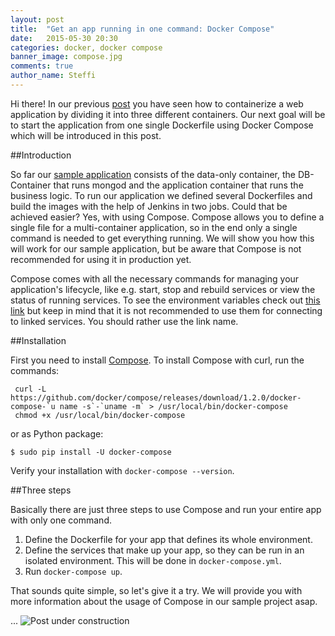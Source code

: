 ```yaml
---
layout: post
title:  "Get an app running in one command: Docker Compose"
date:   2015-05-30 20:30
categories: docker, docker compose
banner_image: compose.jpg
comments: true
author_name: Steffi
---
```


Hi there! In our previous [post](http://learning-continuous-deployment.github.io/docker/images/dockerfile/database/persistence/volumes/linking/container/2015/05/29/docker-and-databases/) you have seen how to containerize a web application by dividing it into three different containers. Our next goal will be to start the application from one single Dockerfile using Docker Compose which will be introduced in this post.  

<!--more-->

##Introduction

So far our [sample application](https://github.com/learning-continuous-deployment/java-mongodb-sample) consists of the data-only container, the DB-Container that runs mongod and the application container that runs the business logic. To run our application we defined several Dockerfiles and build the images with the help of Jenkins in two jobs. Could that be achieved easier? Yes, with using Compose. Compose allows you to define a single file for a multi-container application, so in the end only a single command is needed to get everything running. We will show you how this will work for our sample application, but be aware that Compose is not recommended for using it in production yet.

Compose comes with all the necessary commands for managing your application's lifecycle, like e.g. start, stop and rebuild services or view the status of running services. To see the environment variables check out [this link](https://docs.docker.com/compose/env/) but keep in mind that it is not recommended to use them for connecting to linked services. You should rather use the link name. 

##Installation

First you need to install [Compose](https://docs.docker.com/compose/install/). To install Compose with curl, run the commands:

     curl -L https://github.com/docker/compose/releases/download/1.2.0/docker-compose-`u name -s`-`uname -m` > /usr/local/bin/docker-compose
     chmod +x /usr/local/bin/docker-compose

or as Python package:

    $ sudo pip install -U docker-compose

Verify your installation with `docker-compose --version`.


##Three steps

Basically there are just three steps to use Compose and run your entire app with only one command. 

 1. Define the Dockerfile for your app that defines its whole environment.
 2. Define the services that make up your app, so they can be run in an isolated environment. This will be done in `docker-compose.yml`.
 3. Run `docker-compose up`. 

That sounds quite simple, so let's give it a try. We will provide you with more information about the usage of Compose in our sample project asap.

...
![Post under construction]({{site.url}}/assets/images/construction.jpg)